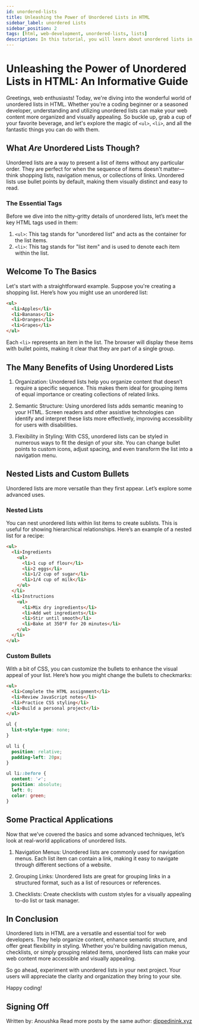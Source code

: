 ```yaml
---
id: unordered-lists
title: Unleashing the Power of Unordered Lists in HTML
sidebar_label: unordered Lists
sidebar_position: 2
tags: [html, web-development, unordered-lists, lists]
description: In this tutorial, you will learn about unordered lists in HTML. Unordered lists are used to display a list of items in no particular order.
---
```


# Unleashing the Power of Unordered Lists in HTML: An Informative Guide

Greetings, web enthusiasts! Today, we're diving into the wonderful world of unordered lists in HTML. Whether you're a coding beginner or a seasoned developer, understanding and utilizing unordered lists can make your web content more organized and visually appealing. So buckle up, grab a cup of your favorite beverage, and let's explore the magic of `<ul>`, `<li>`, and all the fantastic things you can do with them.

## What *Are* Unordered Lists Though?

Unordered lists are a way to present a list of items without any particular order. They are perfect for when the sequence of items doesn't matter—think shopping lists, navigation menus, or collections of links. Unordered lists use bullet points by default, making them visually distinct and easy to read.

### The Essential Tags

Before we dive into the nitty-gritty details of unordered lists, let’s meet the key HTML tags used in them:

1. `<ul>`: This tag stands for "unordered list" and acts as the container for the list items.
2. `<li>`: This tag stands for "list item" and is used to denote each item within the list.

## Welcome To The Basics

Let's start with a straightforward example. Suppose you're creating a shopping list. Here’s how you might use an unordered list:

```html
<ul>
  <li>Apples</li>
  <li>Bananas</li>
  <li>Oranges</li>
  <li>Grapes</li>
</ul>
```

Each `<li>` represents an item in the list. The browser will display these items with bullet points, making it clear that they are part of a single group.

## The Many Benefits of Using Unordered Lists

1. Organization: Unordered lists help you organize content that doesn’t require a specific sequence. This makes them ideal for grouping items of equal importance or creating collections of related links.

2. Semantic Structure: Using unordered lists adds semantic meaning to your HTML. Screen readers and other assistive technologies can identify and interpret these lists more effectively, improving accessibility for users with disabilities.

3. Flexibility in Styling: With CSS, unordered lists can be styled in numerous ways to fit the design of your site. You can change bullet points to custom icons, adjust spacing, and even transform the list into a navigation menu.

## Nested Lists and Custom Bullets

Unordered lists are more versatile than they first appear. Let’s explore some advanced uses.

### Nested Lists

You can nest unordered lists within list items to create sublists. This is useful for showing hierarchical relationships. Here’s an example of a nested list for a recipe:

```html
<ul>
  <li>Ingredients
    <ul>
      <li>1 cup of flour</li>
      <li>2 eggs</li>
      <li>1/2 cup of sugar</li>
      <li>1/4 cup of milk</li>
    </ul>
  </li>
  <li>Instructions
    <ul>
      <li>Mix dry ingredients</li>
      <li>Add wet ingredients</li>
      <li>Stir until smooth</li>
      <li>Bake at 350°F for 20 minutes</li>
    </ul>
  </li>
</ul>
```

### Custom Bullets

With a bit of CSS, you can customize the bullets to enhance the visual appeal of your list. Here’s how you might change the bullets to checkmarks:

```html
<ul>
  <li>Complete the HTML assignment</li>
  <li>Review JavaScript notes</li>
  <li>Practice CSS styling</li>
  <li>Build a personal project</li>
</ul>
```

```css
ul {
  list-style-type: none;
}

ul li {
  position: relative;
  padding-left: 20px;
}

ul li::before {
  content: '✔';
  position: absolute;
  left: 0;
  color: green;
}
```

## Some Practical Applications

Now that we’ve covered the basics and some advanced techniques, let’s look at real-world applications of unordered lists.

1. Navigation Menus: Unordered lists are commonly used for navigation menus. Each list item can contain a link, making it easy to navigate through different sections of a website.

2. Grouping Links: Unordered lists are great for grouping links in a structured format, such as a list of resources or references.

3. Checklists: Create checklists with custom styles for a visually appealing to-do list or task manager.

## In Conclusion

Unordered lists in HTML are a versatile and essential tool for web developers. They help organize content, enhance semantic structure, and offer great flexibility in styling. Whether you're building navigation menus, checklists, or simply grouping related items, unordered lists can make your web content more accessible and visually appealing.

So go ahead, experiment with unordered lists in your next project. Your users will appreciate the clarity and organization they bring to your site.

Happy coding!

## Signing Off

Written by: Anoushka 
Read more posts by the same author: [dippedinink.xyz](https://dippedinink.xyz/)